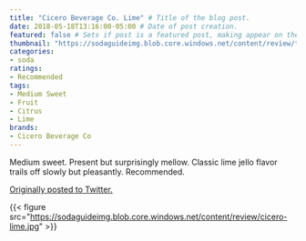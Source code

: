 ```yaml
---
title: "Cicero Beverage Co. Lime" # Title of the blog post.
date: 2018-05-18T13:16:00-05:00 # Date of post creation.
featured: false # Sets if post is a featured post, making appear on the home page side bar.
thumbnail: "https://sodaguideimg.blob.core.windows.net/content/review/thumbs/cicero-lime.jpg" # Sets thumbnail image appearing inside card on homepage.
categories:
- soda
ratings:
- Recommended
tags:
- Medium Sweet
- Fruit
- Citrus
- Lime
brands:
- Cicero Beverage Co
---
```


Medium sweet. Present but surprisingly mellow. Classic lime jello flavor trails off slowly but pleasantly. Recommended.

[Originally posted to Twitter.](https://twitter.com/Cavorter/status/997541438027157505)

{{< figure src="https://sodaguideimg.blob.core.windows.net/content/review/cicero-lime.jpg" >}}